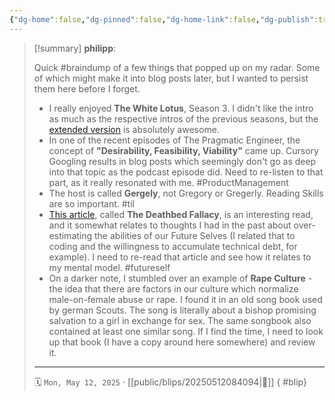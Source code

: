```yaml
---
{"dg-home":false,"dg-pinned":false,"dg-home-link":false,"dg-publish":true,"type":"blip","dg-permalink":"blips/20250512084094","created-date":"2025-05-12T08:40:49","updated-date":"2025-05-12T11:18:18","disabled rules":["yaml-title","yaml-title-alias","file-name-heading"],"title":"philipp @ Monday, May 12th 2025","tags":["dgblip"],"dg-path":"blips/20250512084094.md","permalink":"/blips/20250512084094/","dgPassFrontmatter":true}
---
```



> [!summary] **philipp**:
>
> Quick #braindump of a few things that popped up on my radar. Some of which might make it into blog posts later, but I wanted to persist them here before I forget.
> - I really enjoyed **The White Lotus**, Season 3. I didn't like the intro as much as the respective intros of the previous seasons, but the [extended version](https://www.youtube.com/watch?v=Q-xTYfAjQEU) is absolutely awesome.
> - In one of the recent episodes of The Pragmatic Engineer, the concept of **"Desirability, Feasibility, Viability"** came up. Cursory Googling results in blog posts which seemingly don't go as deep into that topic as the podcast episode did. Need to re-listen to that part, as it really resonated with me. #ProductManagement
> - The host is called **Gergely**, not Gregory or Gregerly. Reading Skills are so important. #til
> - [This article](https://rikardhjort.medium.com/the-deathbed-fallacy-5e54d9639167), called **The Deathbed Fallacy**, is an interesting read, and it somewhat relates to thoughts I had in the past about over-estimating the abilities of our Future Selves (I related that to coding and the willingness to accumulate technical debt, for example). I need to re-read that article and see how it relates to my mental model. #futureself
> - On a darker note, I stumbled over an example of **Rape Culture** - the idea that there are factors in our culture which normalize male-on-female abuse or rape. I found it in an old song book used by german Scouts. The song is literally about a bishop promising salvation to a girl in exchange for sex. The same songbook also contained at least one similar song. If I find the time, I need to look up that book (I have a copy around here somewhere) and review it.
> 
> - - -
>
> 🗓️ `Mon, May 12, 2025`   · [[public/blips/20250512084094\|🔗]]
{ #blip}

